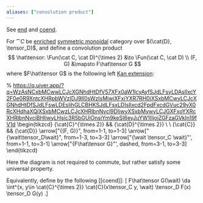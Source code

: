 ```yaml
---
aliases: ["convolution product"]
---
```


See [end](coend.md) and [coend](coend.md).

For $\cat{C}$ be [enriched](Enriched%20category.md) [symmetric monoidal](Symmetric%20monoidal%20category.md) category over $(\cat{D}, \tensor_D)$, and define a convolution product
$$
\hat\tensor: \Fun(\cat C, \cat D)^{\times 2} &\to \Fun(\cat C, \cat D) \\
(F, G) &\mapsto F\hat\tensor G
$$
where $F\hat\tensor G$ is the following left [Kan extension](Kan%20extension.md):

% https://q.uiver.app/?q=WzAsNCxbMCwwLCJcXGNhdHtDfV57XFx0aW1lcyAyfSJdLFsyLDAsIlxcY2F0e0R9XntcXHRpbWVzIDJ9Il0sWzIsMiwiXFxjYXR7RH0iXSxbMCwyLCJcXGNhdHtDfSJdLFswLDEsIihGLCBHKSJdLFsxLDIsIlxcd2FpdFxcdGVuc29yX0RcXHdhaXQiXSxbMCwzLCJcXHRlbnNvcl9DIiwyXSxbMywyLCJGXFxoYXRcXHRlbnNvciBHIiwyLHsic3R5bGUiOnsiYm9keSI6eyJuYW1lIjoiZGFzaGVkIn19fV1d
\begin{tikzcd}
	{\cat{C}^{\times 2}} && {\cat{D}^{\times 2}} \\
	\\
	{\cat{C}} && {\cat{D}}
	\arrow["{(F, G)}", from=1-1, to=1-3]
	\arrow["{\wait\tensor_D\wait}", from=1-3, to=3-3]
	\arrow["{\wait \tensor_C \wait}"', from=1-1, to=3-1]
	\arrow["{F\hat\tensor G}"', dashed, from=3-1, to=3-3]
\end{tikzcd}

Here the diagram is not required to commute, but rather satisfy some universal property.

Equivalently, define by the following [[coend]]:
\[
F\hat\tensor G(\wait) \da \int^{x, y\in \cat{C}^{\times 2}} 
\cat{C}(x\tensor_C y, \wait) \tensor_D F(x) \tensor_D G(y)
.\]



